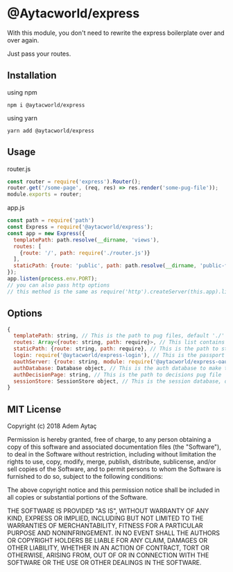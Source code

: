# @Aytacworld/express

With this module, you don't need to rewrite the express boilerplate over and over again.

Just pass your routes.

## Installation

using npm

`npm i @aytacworld/express`

using yarn

`yarn add @aytacworld/express`

## Usage

router.js
```javascript
const router = require('express').Router();
router.get('/some-page', (req, res) => res.render('some-pug-file'));
module.exports = router;
```

app.js
```javascript
const path = require('path')
const Express = require('@aytacworld/express');
const app = new Express({
  templatePath: path.resolve(__dirname, 'views'),
  routes: [
    {route: '/', path: require('./router.js')}
  ],
  staticPath: {route: 'public', path: path.resolve(__dirname, 'public-folder')}
});
app.listen(process.env.PORT);
// you can also pass http options
// this method is the same as require('http').createServer(this.app).listen(httpOptions);
```

## Options

```javascript
{
  templatePath: string, // This is the path to pug files, default './'
  routes: Array<{route: string, path: require}>, // This list contains the routing information, default []
  staticPath: {route: string, path: require}, // This is the path to static files, default false
  login: require('@aytacworld/express-login'), // This is the passport module to require, default false
  oauthServer: {route: string, module: require('@aytacworld/express-oauth')}, // This is the oauth serverside part, default false,
  authDatabase: Database object, // This is the auth database to make the login/oauth token exchange happen, it is mandatory if you use login and/or oauthServer, default false
  authDecisionPage: string, // This is the path to decisions pug file
  sessionStore: SessionStore object, // This is the session database, default false
}
```

## MIT License

Copyright (c) 2018 Adem Aytaç

Permission is hereby granted, free of charge, to any person obtaining a copy
of this software and associated documentation files (the "Software"), to deal
in the Software without restriction, including without limitation the rights
to use, copy, modify, merge, publish, distribute, sublicense, and/or sell
copies of the Software, and to permit persons to whom the Software is
furnished to do so, subject to the following conditions:

The above copyright notice and this permission notice shall be included in all
copies or substantial portions of the Software.

THE SOFTWARE IS PROVIDED "AS IS", WITHOUT WARRANTY OF ANY KIND, EXPRESS OR
IMPLIED, INCLUDING BUT NOT LIMITED TO THE WARRANTIES OF MERCHANTABILITY,
FITNESS FOR A PARTICULAR PURPOSE AND NONINFRINGEMENT. IN NO EVENT SHALL THE
AUTHORS OR COPYRIGHT HOLDERS BE LIABLE FOR ANY CLAIM, DAMAGES OR OTHER
LIABILITY, WHETHER IN AN ACTION OF CONTRACT, TORT OR OTHERWISE, ARISING FROM,
OUT OF OR IN CONNECTION WITH THE SOFTWARE OR THE USE OR OTHER DEALINGS IN THE
SOFTWARE.
